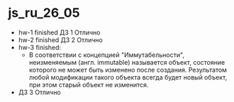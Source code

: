 # js_ru_26_05
* hw-1 finished ДЗ 1 Отлично
* hw-2 finished ДЗ 2 Отлично
* hw-3 finished:
  * В соответствии с концепцией "Иммутабельности", неизменяемым (англ. immutable) называется объект, состояние которого не может быть изменено после создания. Результатом любой модификации такого объекта всегда будет новый объект, при этом старый объект не изменится.
* ДЗ 3 Отлично
